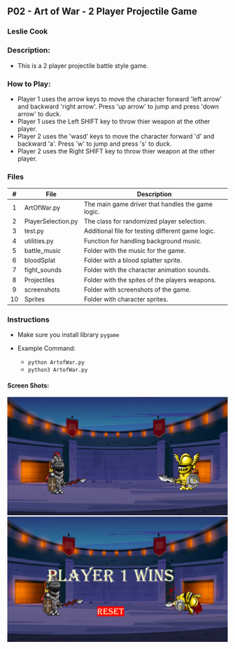 ## P02 - Art of War - 2 Player Projectile Game
### Leslie Cook

### Description:
- This is a 2 player projectile battle style game. 

### How to Play:
- Player 1 uses the arrow keys to move the character forward 'left arrow' and backward 'right arrow'. Press 'up arrow' to jump and press 'down arrow' to duck.
- Player 1 uses the Left SHIFT key to throw thier weapon at the other player.
- Player 2 uses the 'wasd' keys to move the character forward 'd' and backward 'a'. Press 'w' to jump and press 's' to duck.
- Player 2 uses the Right SHIFT key to throw thier weapon at the other player.

### Files

|   #   | File              | Description                                        |
| :---: | ----------------- | -------------------------------------------------- |
|   1   | ArtOfWar.py       | The main game driver that handles the game logic.  |
|   2   | PlayerSelection.py| The class for randomized player selection.         |
|   3   | test.py           | Additional file for testing different game logic.  |
|   4   | utilities.py      | Function for handling background music.            |
|   5   | battle_music      | Folder with the music for the game.                |
|   6   | bloodSplat        | Folder with a blood splatter sprite.               |
|   7   | fight_sounds      | Folder with the character animation sounds.        |
|   8   | Projectiles       | Folder with the spites of the players weapons.     |
|   9   | screenshots       | Folder with screenshots of the game.               |
|   10  | Sprites           | Folder with character sprites.                     |


### Instructions

- Make sure you install library `pygame`

- Example Command:
    - `python ArtofWar.py`
    - `python3 ArtofWar.py`

#### Screen Shots:
<img src="screenshots/war.png">
<img src="screenshots/win.png">